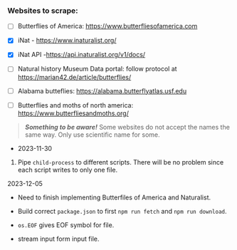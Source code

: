 ### Websites to scrape:
- [ ] Butterflies of America: https://www.butterfliesofamerica.com

- [x] iNat - https://www.inaturalist.org/

- [x] iNat API -https://api.inaturalist.org/v1/docs/

- [ ] Natural history Museum Data portal: follow protocol at https://marian42.de/article/butterflies/

- [ ] Alabama butteflies: https://alabama.butterflyatlas.usf.edu

- [ ] Butterflies and moths of north america: https://www.butterfliesandmoths.org/

> ***Something to be aware!***  Some websites do not accept the names the same way. Only use 
> scientific name for some.

- 2023-11-30
1. Pipe `child-process` to different
scripts. There will be no problem
since each script writes to only one file.

2023-12-05
- Need to finish implementing Butterfiles of America and Naturalist.
- Build correct `package.json` to first `npm run fetch` and `npm run download`.

- `os.EOF` gives EOF symbol for file.
- stream input form input file.

